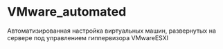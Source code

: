 # VMware_automated
Автоматизированная настройка виртуальных машин, развернутых на сервере под управлением гиппервизора VMwareESXI
